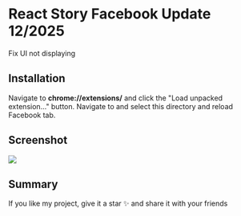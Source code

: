 # React Story Facebook Update 12/2025
Fix UI not displaying

## Installation

Navigate to **chrome://extensions/** and click the "Load unpacked extension..." button. Navigate to and select this
directory and reload Facebook tab.

## Screenshot

![](https://i.imgur.com/5QIHXp0.png)

## Summary

If you like my project, give it a star ✨ and share it with your friends
